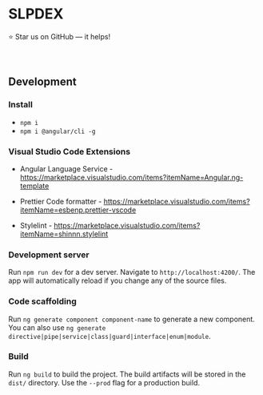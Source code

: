 # SLPDEX
⭐️ Star us on GitHub — it helps!
<br>
<br>
<br>


## Development

### Install
- `npm i`
- `npm i @angular/cli -g`

### Visual Studio Code Extensions
- Angular Language Service - https://marketplace.visualstudio.com/items?itemName=Angular.ng-template

- Prettier Code formatter - https://marketplace.visualstudio.com/items?itemName=esbenp.prettier-vscode

- Stylelint - https://marketplace.visualstudio.com/items?itemName=shinnn.stylelint

### Development server

Run `npm run dev` for a dev server. Navigate to `http://localhost:4200/`. The app will automatically reload if you change any of the source files.

### Code scaffolding

Run `ng generate component component-name` to generate a new component. You can also use `ng generate directive|pipe|service|class|guard|interface|enum|module`.

### Build

Run `ng build` to build the project. The build artifacts will be stored in the `dist/` directory. Use the `--prod` flag for a production build.
